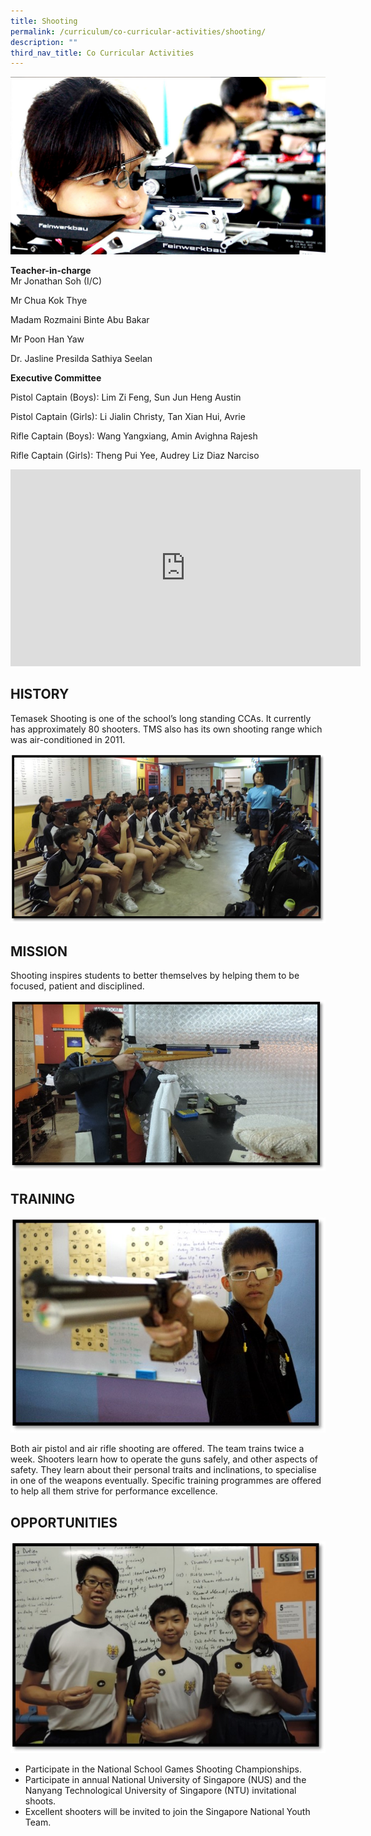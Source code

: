 ```yaml
---
title: Shooting
permalink: /curriculum/co-curricular-activities/shooting/
description: ""
third_nav_title: Co Curricular Activities
---
```

![banner-shooting.jpg](/images/banner-shooting.jpg)

**Teacher-in-charge**  
Mr Jonathan Soh (I/C)  

Mr Chua Kok Thye

Madam Rozmaini Binte Abu Bakar

Mr Poon Han Yaw

Dr. Jasline Presilda Sathiya Seelan

  
**Executive Committee**  

Pistol Captain (Boys): Lim Zi Feng, Sun Jun Heng Austin

Pistol Captain (Girls): Li Jialin Christy, Tan Xian Hui, Avrie

Rifle Captain (Boys): Wang Yangxiang, Amin Avighna Rajesh

Rifle Captain (Girls): Theng Pui Yee, Audrey Liz Diaz Narciso

<iframe width="560" height="315" src="https://www.youtube.com/embed/iuNzhEZbIT8" title="YouTube video player" frameborder="0" allow="accelerometer; autoplay; clipboard-write; encrypted-media; gyroscope; picture-in-picture" allowfullscreen></iframe>


## HISTORY


Temasek Shooting is one of the school’s long standing CCAs. It currently has approximately 80 shooters. TMS also has its own shooting range which was air-conditioned in 2011.

  

![s1.jpg](/images/s1.jpg)

## MISSION


Shooting inspires students to better themselves by helping them to be focused, patient and disciplined.

  

![s2.jpg](/images/s2.jpg)

## TRAINING


![s3.jpg](/images/s3.jpg)

  

Both air pistol and air rifle shooting are offered. The team trains twice a week. Shooters learn how to operate the guns safely, and other aspects of safety. They learn about their personal traits and inclinations, to specialise in one of the weapons eventually. Specific training programmes are offered to help all them strive for performance excellence.  

## OPPORTUNITIES


![s4.jpg](/images/s4.jpg)

  

*   Participate in the National School Games Shooting Championships.
*   Participate in annual National University of Singapore (NUS) and the Nanyang Technological University of Singapore (NTU) invitational shoots. 
*   Excellent shooters will be invited to join the Singapore National Youth Team.